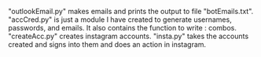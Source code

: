 "outlookEmail.py" makes emails and prints the output to file "botEmails.txt".
"accCred.py" is just a module I have created to generate usernames, passwords, and emails.
It also contains the function to write <email>:<password> combos.
"createAcc.py" creates instagram accounts.
"insta.py" takes the accounts created and signs into them and does an action in instagram.
